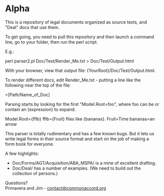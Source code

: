 Alpha
=====

This is a repository of legal documents organized as source texts, and "Deal" docs that use them. 

To get going, you need to pull this repository and then launch a command line, go to your folder, then run the perl script.  

E.g.:

perl parser2.pl Doc/Test/Render_Me.txt > Doc/Test/Output.html

With your browser, view that output file:  {YourRoot}/Doc/Test/Output.html.  

To render different docs, edit Render_Me.txt - putting a line like the following near the top of the file:

=[Path/Name_of_Doc]

Parsing starts by looking for the first "Model.Root=foo", where foo can be or contain an {expression} to expand. 

Model.Root={fflb}
fflb={Fruit} flies like {bananas}.
Fruit=Time
bananas=an arrow

This parser is totally rudimentary and has a few known bugs.  But it lets us write legal forms in their source format and start on the job of making a form book for everyone. 


A few highlights:

* Doc/Forms/AGT/Acquisition/ABA_MSPA/ is a mine of excellent drafting.
* Doc/Deal/ has a number of examples.  (We need to build out the collection of persons.)

Questions?  
  Primavera and Jim - contact@commonaccord.org
